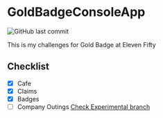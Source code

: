 # GoldBadgeConsoleApp
![GitHub last commit](https://img.shields.io/github/last-commit/JezzyDeves/GoldBadgeConsoleApp?color=lightblue&style=for-the-badge)

This is my challenges for Gold Badge at Eleven Fifty
## Checklist
- [x] Cafe
- [x] Claims
- [x] Badges
- [ ] Company Outings [Check Experimental branch](https://github.com/JezzyDeves/GoldBadgeConsoleApp/tree/Experimental)
